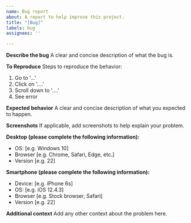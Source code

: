 ```yaml
---
name: Bug report
about: A report to help improve this project.
title: "[Bug]"
labels: bug
assignees: ''

---
```


**Describe the bug**
A clear and concise description of what the bug is.

**To Reproduce**
Steps to reproduce the behavior:
1. Go to '...'
2. Click on '....'
3. Scroll down to '....'
4. See error

**Expected behavior**
A clear and concise description of what you expected to happen.

**Screenshots**
If applicable, add screenshots to help explain your problem.

**Desktop (please complete the following information):**
 - OS: [e.g. Windows 10]
 - Browser [e.g. Chrome, Safari, Edge, etc.]
 - Version [e.g. 22]

**Smartphone (please complete the following information):**
 - Device: [e.g. iPhone 6s]
 - OS: [e.g. iOS 12.4.3]
 - Browser [e.g. Stock browser, Safari]
 - Version [e.g. 22]

**Additional context**
Add any other context about the problem here.

